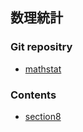 ## 数理統計

### Git repositry 
- [mathstat](https://github.com/korsq/mathstat)

### Contents 

- [section8](section8.pdf)
